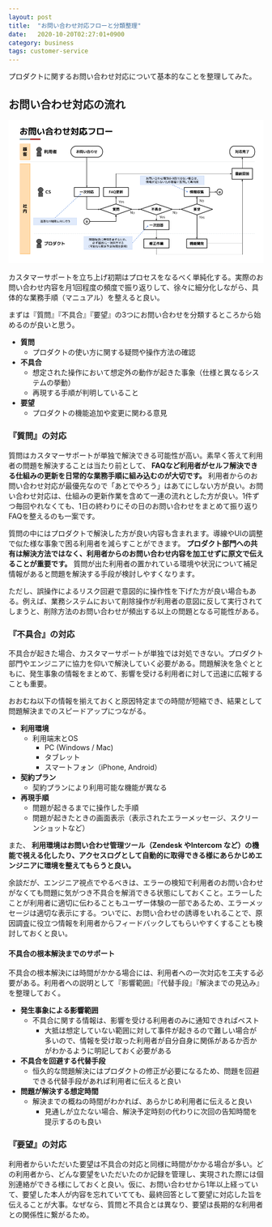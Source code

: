```yaml
---
layout: post
title:  "お問い合わせ対応フローと分類整理"
date:   2020-10-20T02:27:01+0900
category: business
tags: customer-service
---
```


プロダクトに関するお問い合わせ対応について基本的なことを整理してみた。

## お問い合わせ対応の流れ

![Remark](/img/posts/2020/2020-10-20-inquiry-response-flow.png)

カスタマーサポートを立ち上げ初期はプロセスをなるべく単純化する。実際のお問い合わせ内容を月1回程度の頻度で振り返りして、徐々に細分化しながら、具体的な業務手順（マニュアル）を整えると良い。

まずは『質問』『不具合』『要望』の3つにお問い合わせを分類するところから始めるのが良いと思う。


- __質問__
    - プロダクトの使い方に関する疑問や操作方法の確認
- __不具合__
    - 想定された操作において想定外の動作が起きた事象（仕様と異なるシステムの挙動）
    - 再現する手順が判明していること
- __要望__
    - プロダクトの機能追加や変更に関わる意見


### 『質問』の対応

質問はカスタマーサポートが単独で解決できる可能性が高い。素早く答えて利用者の問題を解決することは当たり前として、 __FAQなど利用者がセルフ解決できる仕組みの更新を日常的な業務手順に組み込むのが大切です。__ 利用者からのお問い合わせ対応が最優先なので「あとでやろう」はあてにしない方が良い。お問い合わせ対応は、仕組みの更新作業を含めて一連の流れとした方が良い。1件ずつ毎回やれなくても、1日の終わりにその日のお問い合わせをまとめて振り返りFAQを整えるのも一案です。

質問の中にはプロダクトで解決した方が良い内容も含まれます。導線やUIの調整で似た様な事象で困る利用者を減らすことができます。 __プロダクト部門への共有は解決方法ではなく、利用者からのお問い合わせ内容を加工せずに原文で伝えることが重要です。__ 質問が出た利用者の置かれている環境や状況について補足情報があると問題を解決する手段が検討しやすくなります。

ただし、誤操作によるリスク回避で意図的に操作性を下げた方が良い場合もある。例えば、業務システムにおいて削除操作が利用者の意図に反して実行されてしまうと、削除方法のお問い合わせが頻出する以上の問題となる可能性がある。


### 『不具合』の対応

不具合が起きた場合、カスタマーサポートが単独では対処できない。プロダクト部門やエンジニアに協力を仰いで解決していく必要がある。問題解決を急ぐとともに、発生事象の情報をまとめて、影響を受ける利用者に対して迅速に広報することも重要。

おおむね以下の情報を揃えておくと原因特定までの時間が短縮でき、結果として問題解決までのスピードアップにつながる。

- __利用環境__
    - 利用端末とOS
        - PC (Windows / Mac)
        - タブレット
        - スマートフォン（iPhone, Android）
- __契約プラン__
    - 契約プランにより利用可能な機能が異なる
- __再現手順__
    - 問題が起きるまでに操作した手順
    - 問題が起きたときの画面表示（表示されたエラーメッセージ、スクリーンショットなど）

また、 __利用環境はお問い合わせ管理ツール（Zendesk やIntercom など）の機能で視える化したり、アクセスログとして自動的に取得できる様にあらかじめエンジニアに環境を整えてもらうと良い。__

余談だが、エンジニア視点でやるべきは、エラーの検知で利用者のお問い合わせがなくても問題に気がつき不具合を解消できる状態にしておくこと。エラーしたことが利用者に適切に伝わることもユーザー体験の一部であるため、エラーメッセージは適切な表示にする。ついでに、お問い合わせの誘導をいれることで、原因調査に役立つ情報を利用者からフィードバックしてもらいやすくすることも検討しておくと良い。


#### 不具合の根本解決までのサポート

不具合の根本解決には時間がかかる場合には、利用者への一次対応を工夫する必要がある。利用者への説明として『影響範囲』『代替手段』『解決までの見込み』を整理しておく。

- __発生事象による影響範囲__
    - 不具合に関する情報は、影響を受ける利用者のみに通知できればベスト
        - 大抵は想定していない範囲に対して事件が起きるので難しい場合が多いので、情報を受け取った利用者が自分自身に関係があるか否かがわかるように明記しておく必要がある
- __不具合を回避する代替手段__
    - 恒久的な問題解決にはプロダクトの修正が必要になるため、問題を回避できる代替手段があれば利用者に伝えると良い
- __問題が解決する想定時間__
    - 解決までの概ねの時間がわかれば、あらかじめ利用者に伝えると良い
        - 見通しが立たない場合、解決予定時刻の代わりに次回の告知時間を提示するのも良い


### 『要望』の対応

利用者からいただいた要望は不具合の対応と同様に時間がかかる場合が多い。どの利用者から、どんな要望をいただいたのか記録を管理し、実現された際には個別連絡ができる様にしておくと良い。仮に、お問い合わせから1年以上経っていて、要望した本人が内容を忘れていてても、最終回答として要望に対応した旨を伝えることが大事。なぜなら、質問と不具合とは異なり、要望は長期的な利用者との関係性に繋がるため。
